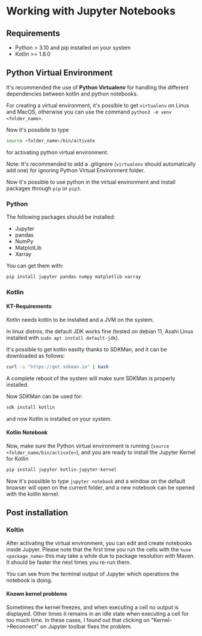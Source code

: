 # Working with Jupyter Notebooks

## Requirements
- Python > 3.10 and pip installed on your system
- Kotlin >= 1.8.0

## Python Virtual Environment
It's recommended the use of **Python Virtualenv** for handling
the different dependencies between kotlin and python notebooks.

For creating a virtual environment, it's possible to get
`virtualenv` on Linux and MacOS, otherwise you can use
the command `python3 -m venv <folder_name>`.

Now it's possibile to type
```bash
source <folder_name>/bin/activate
```
for activating python virtual environment.

Note: It's recommended to add a .gitignore (`virtualenv` should
automatically add one) for ignoring Python Virtual Environment
folder.

Now it's possible to use python in the virtual environment and 
install packages through `pip` or `pip3`. 

### Python
The following packages should be installed:
- Jupyter
- pandas
- NumPy
- MatplotLib
- Xarray

You can get them with:
```bash
pip install jupyter pandas numpy matplotlib xarray
```

### Kotlin
#### KT-Requirements
Kotlin needs kotlin to be installed and a JVM on the system.

In linux distros, the default JDK works fine 
(tested on debian 11, Asahi Linux installed with 
`sudo apt install default-jdk`).

It's possible to get kotlin easilty thanks to SDKMan,
and it can be downloaded as follows:

```bash
curl -s "https://get.sdkman.io" | bash
```

A complete reboot of the system will make sure SDKMan is 
properly installed.

Now SDKMan can be used for:
```bash
sdk install kotlin
```

and now Kotlin is installed on your system.

#### Kotlin Notebook
Now, make sure the Python virtual environment is running 
(`source <folder_name/bin/activate>`), and you are ready
to install the Jupyter Kernel for Kotlin

```bash
pip install jupyter kotlin-jupyter-kernel
```

Now it's possiible to type `jupyter notebook` and a 
window on the default browser will open on the current
folder, and a new notebook can be opened with the 
kotlin kernel.

## Post installation
### Koltin
After activating the virtual environment, you can edit and create notebooks
inside Jupyer.
Please note that the first time you run the cells with the `%use
<package_name>` this may take a while due to package resolution with Maven. It
should be faster the next times you re-run them.

You can see from the terminal output of Jupyter which operations the notebook
is doing.

#### Known kernel problems
Sometimes the kernel freezes, and when executing a cell no output is displayed.
Other times it remains in an idle state when executing a cell for too much
time. In these cases, I found out that clicking on "Kernel->Reconnect" on
Jupyter toolbar fixes the problem.

